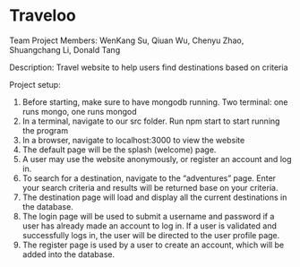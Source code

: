 # Traveloo

Team Project Members: WenKang Su, Qiuan Wu, Chenyu Zhao, Shuangchang Li, Donald Tang

Description: Travel website to help users find destinations based on criteria

Project setup:

1. Before starting, make sure to have mongodb running. Two terminal: one runs mongo, one runs mongod
2. In a terminal, navigate to our src folder. Run npm start to start running the program
3. In a browser, navigate to localhost:3000 to view the website
4. The default page will be the splash (welcome) page.
5. A user may use the website anonymously, or register an account and log in.
6. To search for a destination, navigate to the “adventures” page. Enter your search criteria and results will be returned base on your criteria.
7. The destination page will load and display all the current destinations in the database.
8. The login page will be used to submit a username and password if a user has already made an account to log in. If a user is validated and successfully logs in, the user will be directed to the user profile page.
9. The register page is used by a user to create an account, which will be added into the database.
